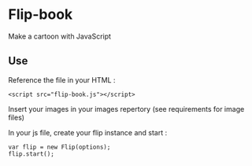 # Flip-book
Make a cartoon with JavaScript

## Use
Reference the file in your HTML :

	<script src="flip-book.js"></script>
	
Insert your images in your images repertory (see requirements for image files)

In your js file, create your flip instance and start :

	var flip = new Flip(options);
	flip.start();


